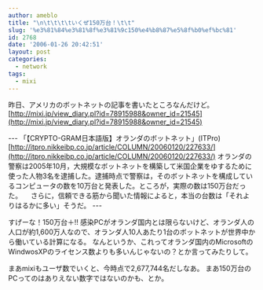 ```yaml
---
author: ameblo
title: "\n\t\t\t\tいくぜ150万台！\t\t"
slug: '%e3%81%84%e3%81%8f%e3%81%9c150%e4%b8%87%e5%8f%b0%ef%bc%81'
id: 2768
date: '2006-01-26 20:42:51'
layout: post
categories:
  - network
tags:
  - mixi
---
```


昨日、アメリカのボットネットの記事を書いたところなんだけど。 [http://mixi.jp/view_diary.pl?id=78915988&owner_id=21545](http://mixi.jp/view_diary.pl?id=78915988&owner_id=21545)

--- 「【CRYPTO-GRAM日本語版】オランダのボットネット」(ITPro) [http://itpro.nikkeibp.co.jp/article/COLUMN/20060120/227633/](http://itpro.nikkeibp.co.jp/article/COLUMN/20060120/227633/) オランダの警察は2005年10月，大規模なボットネットを構築して米国企業をゆするために使った人物3名を逮捕した。逮捕時点で警察は，そのボットネットを構成しているコンピュータの数を10万台と発表した。ところが，実際の数は150万台だった。 　さらに，信頼できる筋から聞いた情報によると，本当の台数は「それよりはるかに多い」そうだ。 ---

すげーな！150万台＋!! 感染PCがオランダ国内とは限らないけど、オランダ人の人口が約1,600万人なので、オランダ人10人あたり1台のボットネットが世界中から働いている計算になる。 なんというか、これってオランダ国内のMicrosoftのWindwosXPのライセンス数よりも多いんじゃないの？とか言ってみたりして。

まあmixiもユーザ数でいくと、今時点で2,677,744名だしなあ。 まあ150万台のPCってのはありえない数字ではないのかも、とか。